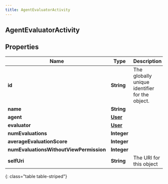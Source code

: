 ```yaml
---
title: AgentEvaluatorActivity
---
```


## AgentEvaluatorActivity

## Properties

| Name                                    | Type                                     | Description                                    | Notes      |
| --------------------------------------- | ---------------------------------------- | ---------------------------------------------- | ---------- |
| **id**                                  | <!----><!---->**String**<!---->          | The globally unique identifier for the object. | [optional] |
| **name**                                | <!----><!---->**String**<!---->          |                                                | [optional] |
| **agent**                               | <!----><!---->[**User**](User.md)<!----> |                                                | [optional] |
| **evaluator**                           | <!----><!---->[**User**](User.md)<!----> |                                                | [optional] |
| **numEvaluations**                      | <!----><!---->**Integer**<!---->         |                                                | [optional] |
| **averageEvaluationScore**              | <!----><!---->**Integer**<!---->         |                                                | [optional] |
| **numEvaluationsWithoutViewPermission** | <!----><!---->**Integer**<!---->         |                                                | [optional] |
| **selfUri**                             | <!----><!---->**String**<!---->          | The URI for this object                        | [optional] |

{: class="table table-striped"}
